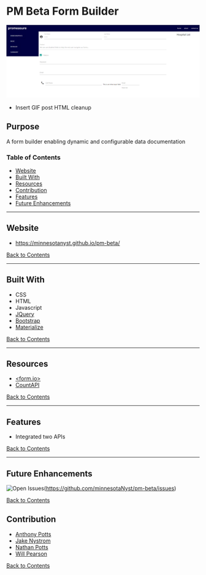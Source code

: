 # PM Beta Form Builder

![Wireframe of Promeasure](./assets/images/wireframe.png)
- Insert GIF post HTML cleanup

## Purpose
A form builder enabling dynamic and configurable data documentation

### Table of Contents
- [Website](#website)
- [Built With](#built-with)
- [Resources](#resources)
- [Contribution](#contribution)
- [Features](#features)
- [Future Enhancements](#future-enhancements)

---
## Website
- https://minnesotanyst.github.io/pm-beta/

[Back to Contents](#table-of-contents)

---
## Built With
- CSS
- HTML
- Javascript
- [JQuery](https://jquery.com/)
- [Bootstrap](https://getbootstrap.com/)
- [Materialize](https://materializecss.com/)

[Back to Contents](#table-of-contents)

---
## Resources
- [<form.io>](https://www.form.io/)
- [CountAPI](https://countapi.xyz/)

[Back to Contents](#table-of-contents)

---
## Features
- Integrated two APIs

[Back to Contents](#table-of-contents)

---

## Future Enhancements
![Open Issues](https://img.shields.io/github/issues/minnesotaNyst/pm-beta?style=flat-square?link=)(https://github.com/minnesotaNyst/pm-beta/issues)

[Back to Contents](#table-of-contents)

## Contribution
- [Anthony Potts](https://github.com/anthonypotts)
- [Jake Nystrom](https://github.com/minnesotaNyst)
- [Nathan Potts]()
- [Will Pearson](https://github.com/willp429)

[Back to Contents](#table-of-contents)